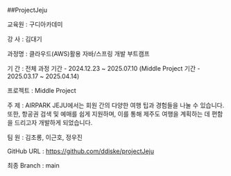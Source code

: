 ##ProjectJeju

교육원   : 구디아카데미 <br>

강  사   : 김대기

과정명   : 클라우드(AWS)활용 자바/스프링 개발 부트캠프

기  간   : 전체 과정 기간 - 2024.12.23 ~ 2025.07.10 (Middle Project 기간 - 2025.03.17 ~ 2025.04.14)

프로젝트 : Middle Project

주  제   : AIRPARK JEJU에서는 회원 간의 다양한 여행 팁과 경험들을 나눌 수 있습니다. 또한, 항공권 검색 및 예매를 쉽게 지원하며, 이를 통해 제주도 여행을 계획하는 데 편함을 드리고자 개발하게 되었습니다.

팀  원   : 김초롱, 이근호, 정우진

GitHub URL  : https://github.com/ddiske/projectJeju

최종 Branch : main
